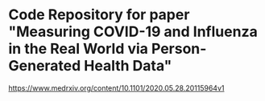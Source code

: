 # Code Repository for paper "Measuring COVID-19 and Influenza in the Real World via Person-Generated Health Data"

https://www.medrxiv.org/content/10.1101/2020.05.28.20115964v1

